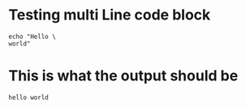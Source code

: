 <!--This is a test comment in markdown -->


<!--This is a multi line comment in markdown

The text in here should not show up

 in markdown -->



# Testing multi Line code block

```azurecli-interactive
echo "Hello \
world"
```

# This is what the output should be
<!--expected_similarity=0.8-->
```text
hello world
```